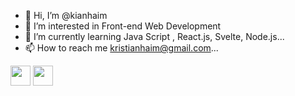 - 👋 Hi, I’m @kianhaim
- 👀 I’m interested in Front-end Web Development
- 🌱 I’m currently learning Java Script
, React.js, Svelte, Node.js...
- 📫 How to reach me kristianhaim@gmail.com...
<img height="32" width="32" src="https://img.shields.io/badge/JS-Java%20Script-yellow" />
<img height="32" width="32" src="https://unpkg.com/simple-icons@v5/icons/simpleicons.svg" />

<!---
kianhaim/kianhaim is a ✨ special ✨ repository because its `README.md` (this file) appears on your GitHub profile.
You can click the Preview link to take a look at your changes.
--->
